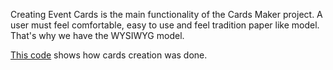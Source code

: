 Creating Event Cards is the main functionality of the Cards Maker project. A user must feel comfortable, easy to use and feel tradition paper like model. That's why we have the WYSIWYG model.

[This code](../client/src/../../../client/src/containers/Cards/createCards.js) shows how cards creation was done.